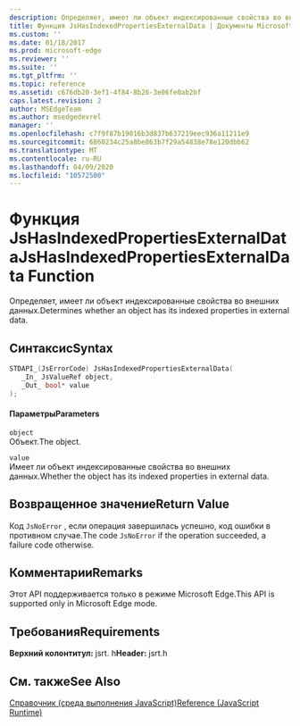```yaml
---
description: Определяет, имеет ли объект индексированные свойства во внешних данных.
title: Функция JsHasIndexedPropertiesExternalData | Документы Microsoft
ms.custom: ''
ms.date: 01/18/2017
ms.prod: microsoft-edge
ms.reviewer: ''
ms.suite: ''
ms.tgt_pltfrm: ''
ms.topic: reference
ms.assetid: c676db20-3ef1-4f84-8b26-3e06fe0ab2bf
caps.latest.revision: 2
author: MSEdgeTeam
ms.author: msedgedevrel
manager: ''
ms.openlocfilehash: c7f9f87b19016b3d837b637219eec936a11211e9
ms.sourcegitcommit: 6860234c25a8be863b7f29a54838e78e120dbb62
ms.translationtype: MT
ms.contentlocale: ru-RU
ms.lasthandoff: 04/09/2020
ms.locfileid: "10572500"
---
```

# <span data-ttu-id="28789-103">Функция JsHasIndexedPropertiesExternalData</span><span class="sxs-lookup"><span data-stu-id="28789-103">JsHasIndexedPropertiesExternalData Function</span></span>
<span data-ttu-id="28789-104">Определяет, имеет ли объект индексированные свойства во внешних данных.</span><span class="sxs-lookup"><span data-stu-id="28789-104">Determines whether an object has its indexed properties in external data.</span></span>  
  
## <span data-ttu-id="28789-105">Синтаксис</span><span class="sxs-lookup"><span data-stu-id="28789-105">Syntax</span></span>  
  
```cpp  
STDAPI_(JsErrorCode) JsHasIndexedPropertiesExternalData(  
   _In_ JsValueRef object,  
   _Out_ bool* value  
);  
```  
  
#### <span data-ttu-id="28789-106">Параметры</span><span class="sxs-lookup"><span data-stu-id="28789-106">Parameters</span></span>  
 `object`  
 <span data-ttu-id="28789-107">Объект.</span><span class="sxs-lookup"><span data-stu-id="28789-107">The object.</span></span>  
  
 `value`  
 <span data-ttu-id="28789-108">Имеет ли объект индексированные свойства во внешних данных.</span><span class="sxs-lookup"><span data-stu-id="28789-108">Whether the object has its indexed properties in external data.</span></span>  
  
## <span data-ttu-id="28789-109">Возвращенное значение</span><span class="sxs-lookup"><span data-stu-id="28789-109">Return Value</span></span>  
 <span data-ttu-id="28789-110">Код `JsNoError` , если операция завершилась успешно, код ошибки в противном случае.</span><span class="sxs-lookup"><span data-stu-id="28789-110">The code `JsNoError` if the operation succeeded, a failure code otherwise.</span></span>  
  
## <span data-ttu-id="28789-111">Комментарии</span><span class="sxs-lookup"><span data-stu-id="28789-111">Remarks</span></span>  
 <span data-ttu-id="28789-112">Этот API поддерживается только в режиме Microsoft Edge.</span><span class="sxs-lookup"><span data-stu-id="28789-112">This API is supported only in Microsoft Edge mode.</span></span>  
  
## <span data-ttu-id="28789-113">Требования</span><span class="sxs-lookup"><span data-stu-id="28789-113">Requirements</span></span>  
 <span data-ttu-id="28789-114">**Верхний колонтитул:** jsrt. h</span><span class="sxs-lookup"><span data-stu-id="28789-114">**Header:** jsrt.h</span></span>  
  
## <span data-ttu-id="28789-115">См. также</span><span class="sxs-lookup"><span data-stu-id="28789-115">See Also</span></span>  
 [<span data-ttu-id="28789-116">Справочник (среда выполнения JavaScript)</span><span class="sxs-lookup"><span data-stu-id="28789-116">Reference (JavaScript Runtime)</span></span>](../chakra-hosting/reference-javascript-runtime.md)